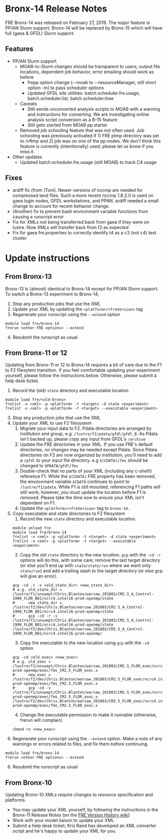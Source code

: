 # Bronx-14 Release Notes

FRE Bronx-14 was released on February 27, 2019. The major feature is PP/AN Slurm support; Bronx-14
will be replaced by Bronx-15 which will have full (gaea & GFDL) Slurm support.

## Features
* PP/AN Slurm support
  * MOAB-to-Slurm changes should be transparent to users; output file locations, dependent job behavior, error emailing
      should work as before
    * frepp option change (--moab to --resourceManager, still short option -m) to pass scheduler options
    * Updated GFDL site utilities: batch.scheduler.fre.usage, batch.scheduler.list, batch.scheduler.time
  * Caveats
    * Still sends unconverted analysis scripts to MOAB with a warning and instructions for converting.
      We are investigating online analysis script conversion as a B-15 feature
    * Still gets started from MOAB pp.starter
  * Removed job schooling feature that was not often used.
    Job schooling was previously activated if 1) FRE ptmp directory was set to /vftmp and 2) job was on one of the pp nodes.
    We don't think this feature is currently (intentionally) used; please let us know if you miss it.
* Other updates
  * Updated batch.scheduler.fre.usage (still MOAB) to track C4 usage

## Fixes
* ardiff fix (from (Tom). Newer versions of nccmp are needed for compressed land files.
  Such a more recent nccmp 1.8.2.0 is used on gaea login nodes, GFDL workstations, and PPAN.
  ardiff needed a small change to account for recent behavior change.
* (Another) fix to prevent bash environment variable functions from causing a runscript error
* Fix for XMLs not being transferred back from gaea if they were on lustre. Now XMLs will transfer back from f2 as expected
* Fix for gaea fre.properties to correctly identify t4 as a c3 (not c4) test cluster

# Update instructions

## From Bronx-13
Bronx-13 is (almost) identical to Bronx-14 except for PP/AN Slurm support. To switch a Bronx-13 experiment to Bronx-14,
1. Stop any production jobs that use the XML
1. Update your XML by updating the `<platform>/<freVersion>` tag
1. Regenerate your runscript using the `--extend` option
```
module load fre/bronx-14
frerun <other FRE options> --extend
```
4. Resubmit the runscript as usual

## From Bronx-11 or 12
Updating from Bronx-11 or 12 to Bronx-14 requires a bit of care due to the F1 to F2 filesytem transition. If you feel comfortable updating your experiment yourself, please follow the instructions below.
Otherwise, please submit a help desk ticket.
1. Record the (old) `state` directory and executable location
```
module load fre/<old-bronx>
frelist -x <xml> -p <platform> -t <target> -d state <experiment>
frelist -x <xml> -p <platform> -t <target> --executable <experiment>
```
3. Stop any production jobs that use the XML
4. Update your XML to use F2 filesystem
    1. Migrate your input data to F2. Pdata directories are arranged by institution and group, e.g. `/lustre/f2/pdata/gfdl/gfdl_B`. As Pdata isn't backed up, please copy any input from GFDL's `/archive`
    1. Update the FRE directories in your XML. If you use FRE's default directories, no changes may be needed except Pdata. Since Pdata directories on F2 are now organized by institution, you'll need to add a `/gfdl` to your input file directory. e.g `$(CDATA)/fms` should be changed to `$PDATA/gfdl/fms`
    1. Double-check that no parts of your XML (including any c-shell!) reference F1. While the `$(CDATA)` FRE property has been removed, the environment variable `$CDATA` continues to point to `/lustre/f1/pdata`. While F1 is still mounted, referencing F1 paths will still work; however, you *must* update the location before F1 is removed. Please take the time now to ensure your XML isn't dependent on F1.
    1. Update the `<platform>/<freVersion>` tag to `bronx-14`.
4. Copy executable and state directories to F2 filesystem
    1. Record the new `state` directory and executable location.
    ```
    module unload fre
    module load fre/bronx-14
    frelist -x <xml> -p <platform> -t <target> -d state <experiment>
    frelist -x <xml> -p <platform> -t <target> --executable <experiment>
    ```
    2. Copy the old `state` directory to the new location. `gcp` with the `-cd -r` options will do this, with some care; remove the last target directory (or else you'll end up with `state/state/run` where we want only `state/run`) and add a trailing slash to the target directory (or else gcp will give an error).
    ```
    gcp -cd -r -v <old_state_dir> <new_state_dir>
    # e.g. old_state_dir = /lustre/f1/unswept/Chris.Blanton/warsaw_201803/CM2.5_A_Control-1990_FLOR_B01/ncrc4.intel16-prod-openmp/state
    #      new_state_dir = /lustre/f2/dev/Chris.Blanton/warsaw_201803/CM2.5_A_Control-1990_FLOR_B01/ncrc4.intel16-prod-openmp/state
    #      gcp -cd -r -v /lustre/f1/unswept/Chris.Blanton/warsaw_201803/CM2.5_A_Control-1990_FLOR_B01/ncrc4.intel16-prod-openmp/state /lustre/f2/dev/Chris.Blanton/warsaw_201803/CM2.5_A_Control-1990_FLOR_B01/ncrc4.intel16-prod-openmp/
    ```
    3. Copy the executable to the new location using `gcp` with the `-cd` option
    ```
    gcp -cd <old_exec> <new_exec>
    # e.g. old_exec = /lustre/f1/unswept/Chris.Blanton/warsaw_201803/CM2.5_FLOR_exec/ncrc4.intel16-prod-openmp/exec/fms_CM2.5_FLOR_exec.x
    #      new_exec = /lustre/f2/dev/Chris.Blanton/warsaw_201803/CM2.5_FLOR_exec/ncrc4.intel16-prod-openmp/exec/fms_CM2.5_FLOR_exec.x
    #      gcp -cd -v /lustre/f1/unswept/Chris.Blanton/warsaw_201803/CM2.5_FLOR_exec/ncrc4.intel16-prod-openmp/exec/fms_CM2.5_FLOR_exec.x /lustre/f2/dev/Chris.Blanton/warsaw_201803/CM2.5_FLOR_exec/ncrc4.intel16-prod-openmp/exec/fms_CM2.5_FLOR_exec.x
    ```
    4. Change the executable permission to make it runnable (otherwise, frerun will complain)
    ```
    chmod +x <new_exec>
    ```
5. Regenerate your runscript using the `--extend` option. Make a note of any warnings or errors related to files, and fix them before continuing.
```
module load fre/bronx-14
frerun <other FRE options> --extend
```
6. Resubmit the runscript as usual

## From Bronx-10
Updating Bronx-10 XMLs require changes to resource specification and platforms.
* You may update your XML yourself, by following the instructions in the Bronx-11 Release Notes (on the [FRE Version History wiki](http://wiki.gfdl.noaa.gov/index.php/FRE_Version_History))
* Work with your model liaison to update your XML
* Submit a help desk ticket; Kris Rand has developed an XML converter script and he's happy to update your XML for you.
